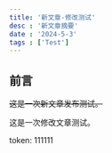 ```yaml
---
title: '新文章-修改测试'
desc : '新文章摘要'
date : '2024-5-3'
tags : ['Test']
---
```


## 前言

<del>这是一次新文章发布测试。</del>

这是一次修改文章测试。

token: 111111